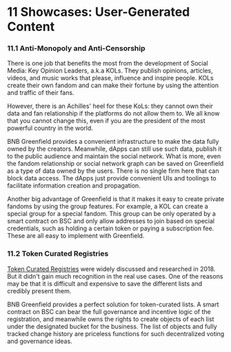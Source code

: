 # 11 Showcases: User-Generated Content

### 11.1 Anti-Monopoly and Anti-Censorship

There is one job that benefits the most from the development of Social Media: Key Opinion Leaders, a.k.a KOLs. They publish opinions, articles, videos, and music works that please, influence and inspire people. KOLs create their own fandom and can make their fortune by using the attention and traffic of their fans.

However, there is an Achilles' heel for these KoLs: they cannot own their data and fan relationship if the platforms do not allow them to. We all know that you cannot change this, even if you are the president of the most powerful country in the world.

BNB Greenfield provides a convenient infrastructure to make the data fully owned by the creators. Meanwhile, dApps can still use such data, publish it to the public audience and maintain the social network. What is more, even the fandom relationship or social network graph can be saved on Greenfield as a type of data owned by the users. There is no single firm here that can block data access. The dApps just provide convenient UIs and toolings to facilitate information creation and propagation.

Another big advantage of Greenfield is that it makes it easy to create private fandoms by using the group features. For example, a KOL can create a special group for a special fandom. This group can be only operated by a smart contract on BSC and only allow addresses to join based on special credentials, such as holding a certain token or paying a subscription fee. These are all easy to implement with Greenfield.

### 11.2 Token Curated Registries

[Token Curated Registries](https://hackernoon.com/what-are-token-curated-registries-and-decentralized-lists-d33fa42ba167) were widely discussed and researched in 2018. But it didn't gain much recognition in the real use cases. One of the reasons may be that it is difficult and expensive to save the different lists and credibly present them.

BNB Greenfield provides a perfect solution for token-curated lists. A smart contract on BSC can bear the full governance and incentive logic of the registration, and meanwhile owns the rights to create objects of each list under the designated bucket for the business. The list of objects and fully tracked change history are priceless functions for such decentralized voting and governance ideas.
